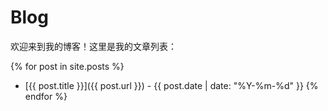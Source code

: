 # Blog

欢迎来到我的博客！这里是我的文章列表：

{% for post in site.posts %}
- [{{ post.title }}]({{ post.url }}) - {{ post.date | date: "%Y-%m-%d" }}
{% endfor %}
